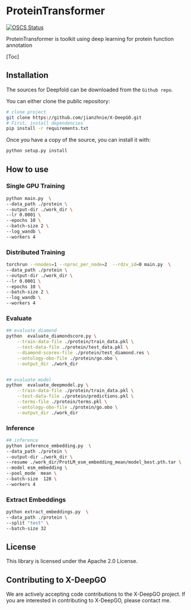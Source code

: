 # ProteinTransformer

[![OSCS Status](https://www.oscs1024.com/platform/badge/jianzhnie/X-DeepGO.svg?size=small)](https://www.oscs1024.com/project/jianzhnie/X-DeepGO?ref=badge_small)

ProteinTransformer is toolkit using deep learning for protein function annotation

[Toc]

## Installation

The sources for Deepfold can be downloaded from the `Github repo`.

You can either clone the public repository:

```bash
# clone project
git clone https://github.com/jianzhnie/X-DeepGO.git  
# First, install dependencies
pip install -r requirements.txt
```

Once you have a copy of the source, you can install it with:

```bash
python setup.py install
```

## How to use

### Single GPU Training

```sh
python main.py  \
--data_path ./protein \
--output-dir ./work_dir \
--lr 0.0001 \
--epochs 10 \
--batch-size 2 \
--log_wandb \
--workers 4
```

### Distributed Training

```sh
torchrun --nnodes=1 --nproc_per_node=2  --rdzv_id=0 main.py  \
--data_path ./protein \
--output-dir ./work_dir \
--lr 0.0001 \
--epochs 10 \
--batch-size 2 \
--log_wandb \
--workers 4
```

### Evaluate

```sh
## evaluate diamond
python  evaluate_diamondscore.py \
    --train-data-file ./protein/train_data.pkl \
    --test-data-file ./protein/test_data.pkl \
    --diamond-scores-file ./protein/test_diamond.res \
    --ontology-obo-file ./protein/go.obo \
    --output_dir ./work_dir


## evaluate model
python  evaluate_deepmodel.py \
    --train-data-file ./protein/train_data.pkl \
    --test-data-file ./protein/predictions.pkl \
    --terms-file ./protein/terms.pkl \
    --ontology-obo-file ./protein/go.obo \
    --output_dir ./work_dir
```

### Inference

```sh
## inference
python inference_embedding.py  \
--data_path ./protein \
--output-dir ./work_dir \
--resume ./work_dir/ProtLM_esm_embedding_mean/model_best.pth.tar \
--model esm_embedding \
--pool_mode  mean \
--batch-size  128 \
--workers 4
```

### Extract Embeddings

```sh
python extract_embeddings.py  \
--data_path ./protein \
--split "test" \
--batch-size 32
```

## License

This library is licensed under the Apache 2.0 License.

## Contributing to X-DeepGO

We are actively accepting code contributions to the X-DeepGO project. If you are interested in contributing to X-DeepGO, please contact me.
